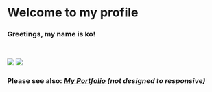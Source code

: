 # Welcome to my profile

### Greetings, my name is ko!

<br />

![](https://github-readme-stats.vercel.app/api/top-langs/?username=ko50&layout=compact&hide=html)
![](https://github-readme-stats.vercel.app/api?username=ko50&count_private=true&show_icons=true)

### Please see also: *[My Portfolio](https://ko50.github.io) (not designed to responsive)*
